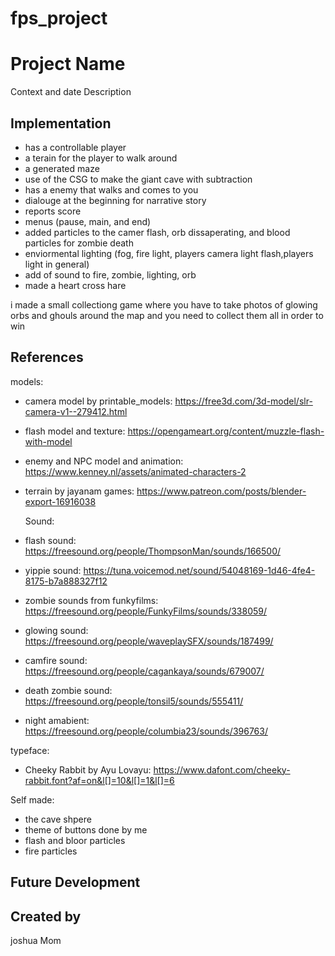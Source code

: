# fps_project

# Project Name
Context and date
Description

## Implementation
- has a controllable player
- a terain for the player to walk around
- a generated maze
- use of the CSG to make the giant cave with subtraction
- has a enemy that walks and comes to you
- dialouge at the beginning for narrative story
- reports score
- menus (pause, main, and end)
- added particles to the camer flash, orb dissaperating, and blood particles for zombie death
- enviormental lighting (fog, fire light, players camera light flash,players light in general)
- add of sound to fire, zombie, lighting, orb
- made a heart cross hare

i made a small collectiong game where you have to take photos of glowing orbs and ghouls around the map and you need to collect them all in order to win

## References
models:
- camera model by printable_models: https://free3d.com/3d-model/slr-camera-v1--279412.html
- flash model and texture: https://opengameart.org/content/muzzle-flash-with-model
- enemy and NPC model and animation: https://www.kenney.nl/assets/animated-characters-2
- terrain by jayanam games: https://www.patreon.com/posts/blender-export-16916038

  Sound:
- flash sound: https://freesound.org/people/ThompsonMan/sounds/166500/
- yippie sound: https://tuna.voicemod.net/sound/54048169-1d46-4fe4-8175-b7a888327f12
- zombie sounds from funkyfilms: https://freesound.org/people/FunkyFilms/sounds/338059/
- glowing sound: https://freesound.org/people/waveplaySFX/sounds/187499/
- camfire sound: https://freesound.org/people/cagankaya/sounds/679007/
- death zombie sound: https://freesound.org/people/tonsil5/sounds/555411/
- night amabient: https://freesound.org/people/columbia23/sounds/396763/

typeface:
- Cheeky Rabbit by Ayu Lovayu: https://www.dafont.com/cheeky-rabbit.font?af=on&l[]=10&l[]=1&l[]=6

Self made:
- the cave shpere
- theme of buttons done by me
- flash and bloor particles
- fire particles


## Future Development


## Created by
joshua Mom
